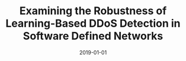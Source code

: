 ---
title: "Examining the Robustness of Learning-Based DDoS Detection in Software Defined Networks"
collection: publications
permalink: /publication/2019-01-01-Examining-the-Robustness-of-Learning-Based-DDoS-Detection-in-Software-Defined-Networks
date: 2019-01-01
venue: 'In the proceedings of 2019 IEEE Conference on Dependable and Secure Computing, DSC 2019, Hangzhou, China, November 18-20, 2019'
paperurl: 'https://doi.org/10.1109/DSC47296.2019.8937669'
citation: ' Ahmed Abusnaina,  Aminollah Khormali,  DaeHun Nyang,  Murat Yuksel,  David Mohaisen, &quot;Examining the Robustness of Learning-Based DDoS Detection in Software Defined Networks.&quot; In the proceedings of 2019 IEEE Conference on Dependable and Secure Computing, DSC 2019, Hangzhou, China, November 18-20, 2019, 2019.'
---